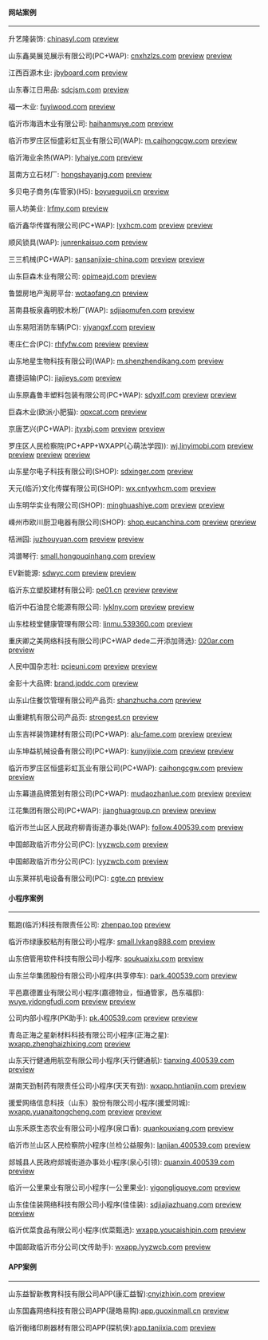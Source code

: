 #### 网站案例
******
升艺隆装饰: [chinasyl.com](http://chinasyl.com) 
[preview](https://github.com/alonesky0315/cases/blob/master/images/web/chinasyl.com.jpg)

山东鑫昊展览展示有限公司(PC+WAP): [cnxhzlzs.com](http://cnxhzlzs.com) 
[preview](https://github.com/alonesky0315/cases/blob/master/images/web/cnxhzlzs.com.jpg) 
[preview](https://github.com/alonesky0315/cases/blob/master/images/wap/cnxhzlzs.com_wap.jpg)

江西百源木业: [jbyboard.com](http://jbyboard.com)
[preview](https://github.com/alonesky0315/cases/blob/master/images/web/jbyboard.com.jpg)

山东春江日用品: [sdcjsm.com](http://sdcjsm.com)
[preview](https://github.com/alonesky0315/cases/blob/master/images/web/sdcjsm.com.jpg)

福一木业: [fuyiwood.com](http://fuyiwood.com) 
[preview](https://github.com/alonesky0315/cases/blob/master/images/web/fuyiwood.com.jpg)

临沂市海涵木业有限公司: [haihanmuye.com](http://haihanmuye.com) 
[preview](https://github.com/alonesky0315/cases/blob/master/images/web/haihanmuye.com.jpg)

临沂市罗庄区恒盛彩虹瓦业有限公司(WAP): [m.caihongcgw.com](http://m.caihongcgw.com) 
[preview](https://github.com/alonesky0315/cases/blob/master/images/wap/m.caihongcgw.com.jpg)

临沂海业余热(WAP): [lyhaiye.com](http://lyhaiye.com/wap) 
[preview](https://github.com/alonesky0315/cases/blob/master/images/wap/lyhaiye.com_wap.jpg)

莒南方立石材厂: [hongshayanjg.com](http://hongshayanjg.com) 
[preview](https://github.com/alonesky0315/cases/blob/master/images/web/hongshayanjg.com.jpg)

多贝电子商务(车管家)(H5): [boyueguoji.cn](http://boyueguoji.cn) 
[preview](https://github.com/alonesky0315/cases/blob/master/images/wap/boyueguoji.cn.jpg)

丽人坊美业: [lrfmy.com](http://lrfmy.com/wap) 
[preview](https://github.com/alonesky0315/cases/blob/master/images/wap/lrfmy.com_wap.jpg)

临沂鑫华传媒有限公司(PC+WAP): [lyxhcm.com](http://lyxhcm.com) 
[preview](https://github.com/alonesky0315/cases/blob/master/images/web/lyxhcm.com.jpg) 
[preview](https://github.com/alonesky0315/cases/blob/master/images/wap/lyxhcm.com_wap.jpg)

顺风锁具(WAP): [junrenkaisuo.com](http://junrenkaisuo.com/wap) 
[preview](https://github.com/alonesky0315/cases/blob/master/images/wap/junrenkaisuo.com_wap.jpg)

三三机械(PC+WAP): [sansanjixie-china.com](http://sansanjixie-china.com) 
[preview](https://github.com/alonesky0315/cases/blob/master/images/web/sansanjixie-china.com.jpg) 
[preview](https://github.com/alonesky0315/cases/blob/master/images/wap/sansanjixie-china.com_wap.jpg)

山东巨森木业有限公司: [opimeajd.com](http://opimeajd.com) 
[preview](https://github.com/alonesky0315/cases/blob/master/images/web/opimeajd.com.jpg)

鲁盟房地产淘房平台: [wotaofang.cn](http://wotaofang.cn) 
[preview](https://github.com/alonesky0315/cases/blob/master/images/web/wotaofang.cn.jpg)

莒南县板泉鑫明胶木粉厂(WAP): [sdjiaomufen.com](http://sdjiaomufen.com/index.php?g=Wap) 
[preview](https://github.com/alonesky0315/cases/blob/master/images/wap/sdjiaomufen.com_wap.jpg)

山东易阳消防车辆(PC): [yiyangxf.com](http://yiyangxf.com) 
[preview](https://github.com/alonesky0315/cases/blob/master/images/web/yiyangxf.com.jpg)

枣庄仁合(PC): [rhfyfw.com](http://rhfyfw.com) 
[preview](https://github.com/alonesky0315/cases/blob/master/images/web/rhfyfw.com.jpg) 
[preview](https://github.com/alonesky0315/cases/blob/master/images/web/px.rhfyfw.com.jpg)

山东地星生物科技有限公司(WAP): [m.shenzhendikang.com](http://m.shenzhendikang.com) 
[preview](https://github.com/alonesky0315/cases/blob/master/images/wap/m.shenzhendikang.com.jpg)

嘉捷运输(PC): [jiajieys.com](http://jiajieys.com) 
[preview](https://github.com/alonesky0315/cases/blob/master/images/web/jiajieys.com.jpg)

山东原鑫鲁丰塑料包装有限公司(PC+WAP): [sdyxlf.com](http://sdyxlf.com) 
[preview](https://github.com/alonesky0315/cases/blob/master/images/web/sdyxlf.com.jpg) 
[preview](https://github.com/alonesky0315/cases/blob/master/images/wap/sdyxlf.com_wap.jpg)

巨森木业(欧派小肥猫): [opxcat.com](http://opxcat.com) 
[preview](https://github.com/alonesky0315/cases/blob/master/images/web/opxcat.com.jpg)

京唐艺兴(PC+WAP): [jtyxbj.com](http://jtyxbj.com) 
[preview](https://github.com/alonesky0315/cases/blob/master/images/web/jtyxbj.com.jpg) 
[preview](https://github.com/alonesky0315/cases/blob/master/images/wap/jtyxbj.com_wap.jpg)

罗庄区人民检察院(PC+APP+WXAPP(心萌法学园)): [wj.linyimobi.com](http://wj.linyimobi.com) 
[preview](https://github.com/alonesky0315/cases/blob/master/images/web/wj.linyimobi.com.jpg)
[preview](https://github.com/alonesky0315/cases/blob/master/images/app/wj.linyimobi.com_1.jpg)
[preview](https://github.com/alonesky0315/cases/blob/master/images/wxapp/wj.linyimobi.com_2.jpg)
[preview](https://github.com/alonesky0315/cases/blob/master/images/app/wj.linyimobi.com_2.jpg)

山东星尔电子科技有限公司(SHOP): [sdxinger.com](http://sdxinger.com)
[preview](https://github.com/alonesky0315/cases/blob/master/images/web/sdxinger.com.jpg)

天元(临沂)文化传媒有限公司(SHOP): [wx.cntywhcm.com](http://wx.cntywhcm.com)
[preview](https://github.com/alonesky0315/cases/blob/master/images/wap/wx.cntywhcm.com.jpg)

山东明华实业有限公司(SHOP): [minghuashiye.com](http://minghuashiye.com)
[preview](https://github.com/alonesky0315/cases/blob/master/images/web/minghuashiye.com.jpg)
[preview](https://github.com/alonesky0315/cases/blob/master/images/wap/minghuashiye.com_wap.jpg)

嵊州市欧川厨卫电器有限公司(SHOP): [shop.eucanchina.com](http://shop.eucanchina.com)
[preview](https://github.com/alonesky0315/cases/blob/master/images/web/shop.eucanchina.com.jpg)
[preview](https://github.com/alonesky0315/cases/blob/master/images/wap/shop.eucanchina.com_wap.jpg)

桔洲园: [juzhouyuan.com](http://juzhouyuan.com)
[preview](https://github.com/alonesky0315/cases/blob/master/images/web/juzhouyuan.com.jpg)
[preview](https://github.com/alonesky0315/cases/blob/master/images/wap/juzhouyuan.com_wap.jpg)

鸿谱琴行: [small.hongpuqinhang.com](http://small.hongpuqinhang.com)
[preview](https://github.com/alonesky0315/cases/blob/master/images/wap/small.hongpuqinhang.com.jpg)

EV新能源: [sdwyc.com](http://sdwyc.com)
[preview](https://github.com/alonesky0315/cases/blob/master/images/web/sdwyc.com.jpg)
[preview](https://github.com/alonesky0315/cases/blob/master/images/wap/sdwyc.com_wap.jpg)

临沂东立塑胶建材有限公司: [pe01.cn](http://pe01.cn)
[preview](https://github.com/alonesky0315/cases/blob/master/images/web/pe01.cn.jpg)
[preview](https://github.com/alonesky0315/cases/blob/master/images/wap/pe01.cn_wap.jpg)

临沂中石油昆仑能源有限公司: [lyklny.com](http://lyklny.com)
[preview](https://github.com/alonesky0315/cases/blob/master/images/web/lyklny.com.jpg)
[preview](https://github.com/alonesky0315/cases/blob/master/images/wap/lyklny.com_wap.jpg)

山东桂枝堂健康管理有限公司: [linmu.539360.com](http://linmu.539360.com)
[preview](https://github.com/alonesky0315/cases/blob/master/images/wap/linmu.539360.com_wap.jpg)

重庆卿之美网络科技有限公司(PC+WAP dede二开添加筛选): [020ar.com](http://020ar.com)
[preview](https://github.com/alonesky0315/cases/blob/master/images/web/020ar.com.jpg)

人民中国杂志社: [pcjeuni.com](http://pcjeuni.com)
[preview](https://github.com/alonesky0315/cases/blob/master/images/web/pcjeuni.com.jpg)
[preview](https://github.com/alonesky0315/cases/blob/master/images/wap/pcjeuni.com_wap.jpg)
 
金彭十大品牌: [brand.jpddc.com](http://brand.jpddc.com)
[preview](https://github.com/alonesky0315/cases/blob/master/images/web/brand.jpddc.com.jpg)

山东山住餐饮管理有限公司产品页: [shanzhucha.com](http://shanzhucha.com)
[preview](https://github.com/alonesky0315/cases/blob/master/images/web/shanzhucha.com_product.jpg)

山重建机有限公司产品页: [strongest.cn](http://strongest.cn)
[preview](https://github.com/alonesky0315/cases/blob/master/images/web/strongest.cn_product.jpg)

山东吉祥装饰建材有限公司(PC+WAP): [alu-fame.com](http://alu-fame.com)
[preview](https://github.com/alonesky0315/cases/blob/master/images/web/alu-fame.com.jpg)
[preview](https://github.com/alonesky0315/cases/blob/master/images/wap/alu-fame.com_wap.jpg)

山东坤益机械设备有限公司(PC+WAP): [kunyijixie.com](http://kunyijixie.com)
[preview](https://github.com/alonesky0315/cases/blob/master/images/web/kunyijixie.com.jpg)
[preview](https://github.com/alonesky0315/cases/blob/master/images/wap/kunyijixie.com_wap.jpg)

临沂市罗庄区恒盛彩虹瓦业有限公司(PC+WAP): [caihongcgw.com](http://caihongcgw.com) 
[preview](https://github.com/alonesky0315/cases/blob/master/images/web/caihongcgw.com.jpg)
[preview](https://github.com/alonesky0315/cases/blob/master/images/wap/caihongcgw.com_wap.jpg)

山东幕道品牌策划有限公司(PC+WAP): [mudaozhanlue.com](http://mudaozhanlue.com) 
[preview](https://github.com/alonesky0315/cases/blob/master/images/web/mudaozhanlue.com.jpg)
[preview](https://github.com/alonesky0315/cases/blob/master/images/wap/mudaozhanlue.com_wap.jpg)

江花集团有限公司(PC+WAP): [jianghuagroup.cn](http://jianghuagroup.cn) 
[preview](https://github.com/alonesky0315/cases/blob/master/images/web/jianghuagroup.cn.jpg)
[preview](https://github.com/alonesky0315/cases/blob/master/images/wap/jianghuagroup.cn_wap.jpg)

临沂市兰山区人民政府柳青街道办事处(WAP): [follow.400539.com](https://follow.400539.com) 
[preview](https://github.com/alonesky0315/cases/blob/master/images/wap/follow.400539.com.jpg)

中国邮政临沂市分公司(PC): [lyyzwcb.com](https://lyyzwcb.com) 
[preview](https://github.com/alonesky0315/cases/blob/master/images/web/lyyzwcb.com.jpg)

中国邮政临沂市分公司(PC): [lyyzwcb.com](https://lyyzwcb.com) 
[preview](https://github.com/alonesky0315/cases/blob/master/images/web/lyyzwcb.com.jpg)

山东莱祥机电设备有限公司(PC): [cgte.cn](https://sdlaixiang.com) 
[preview](https://github.com/alonesky0315/cases/blob/master/images/web/sdlaixiang.com.jpg)

#### 小程序案例
******
甄跑(临沂)科技有限责任公司: [zhenpao.top](https://zhenpao.top)
[preview](https://github.com/alonesky0315/cases/blob/master/images/wxapp/zhenpao.top.jpg)

临沂市绿康胶粘剂有限公司小程序: [small.lvkang888.com](https://small.lvkang888.com)
[preview](https://github.com/alonesky0315/cases/blob/master/images/wxapp/small.lvkang888.com.jpg)

山东倍管用软件科技有限公司小程序: [soukuaixiu.com](https://soukuaixiu.com)
[preview](https://github.com/alonesky0315/cases/blob/master/images/wxapp/soukuaixiu.com.jpg)

山东兰华集团股份有限公司小程序(共享停车): [park.400539.com](https://park.400539.com)
[preview](https://github.com/alonesky0315/cases/blob/master/images/wxapp/park.400539.com.jpg)

平邑嘉德置业有限公司小程序(嘉德物业，恒通管家，邑东福邸): [wuye.yidongfudi.com](https://wuye.sdhengtong.net)
[preview](https://github.com/alonesky0315/cases/blob/master/images/wxapp/wuye.yidongfudi.com.jpg)
[preview](https://github.com/alonesky0315/cases/blob/master/images/wxapp/laundry.yidongfudi.com.jpg)

公司内部小程序(PK助手): [pk.400539.com](https://pk.400539.com)
[preview](https://github.com/alonesky0315/cases/blob/master/images/wxapp/pk.400539.com_1.jpg)
[preview](https://github.com/alonesky0315/cases/blob/master/images/wxapp/pk.400539.com_2.jpg)

青岛正海之星新材料科技有限公司小程序(正海之星): [wxapp.zhenghaizhixing.com](https://wxapp.zhenghaizhixing.com)
[preview](https://github.com/alonesky0315/cases/blob/master/images/wxapp/wxapp.zhenghaizhixing.com.jpg)

山东天行健通用航空有限公司小程序(天行健通航): [tianxing.400539.com](https://tianxing.400539.com)
[preview](https://github.com/alonesky0315/cases/blob/master/images/wxapp/tianxing.400539.com.jpg)

湖南天劲制药有限责任公司小程序(天天有劲): [wxapp.hntianjin.com](https://wxapp.hntianjin.com)
[preview](https://github.com/alonesky0315/cases/blob/master/images/wxapp/wxapp.hntianjin.com.jpg)

援爱网络信息科技（山东）股份有限公司小程序(援爱同城): [wxapp.yuanaitongcheng.com](https://wxapp.yuanaitongcheng.com)
[preview](https://github.com/alonesky0315/cases/blob/master/images/wxapp/wxapp.yuanaitongcheng.com_1.jpg)
[preview](https://github.com/alonesky0315/cases/blob/master/images/wxapp/wxapp.yuanaitongcheng.com_2.jpg)

山东禾原生态农业有限公司小程序(泉口香): [quankouxiang.com](https://quankouxiang.com)
[preview](https://github.com/alonesky0315/cases/blob/master/images/wxapp/quankouxiang.com.jpg)

临沂市兰山区人民检察院小程序(兰检公益服务): [lanjian.400539.com](https://lanjian.400539.com)
[preview](https://github.com/alonesky0315/cases/blob/master/images/wxapp/lanjian.400539.com.jpg)

郯城县人民政府郯城街道办事处小程序(泉心引领): [quanxin.400539.com](https://quanxin.400539.com)
[preview](https://github.com/alonesky0315/cases/blob/master/images/wxapp/quanxin.400539.com.jpg)

临沂一公里果业有限公司小程序(一公里果业): [yigongliguoye.com](https://yigongliguoye.com)
[preview](https://github.com/alonesky0315/cases/blob/master/images/wxapp/yigongliguoye.com.jpg)

山东佳佳装网络科技有限公司小程序(佳佳装): [sdjiajiazhuang.com](https://sdjiajiazhuang.com)
[preview](https://github.com/alonesky0315/cases/blob/master/images/wxapp/sdjiajiazhuang.com_user.jpg)
[preview](https://github.com/alonesky0315/cases/blob/master/images/wxapp/sdjiajiazhuang.com_company.jpg)

临沂优菜食品有限公司小程序(优菜甄选): [wxapp.youcaishipin.com](https://wxapp.youcaishipin.com)
[preview](https://github.com/alonesky0315/cases/blob/master/images/wxapp/wxapp.youcaishipin.com.jpg)

中国邮政临沂市分公司(文传助手): [wxapp.lyyzwcb.com](https://wxapp.lyyzwcb.com) 
[preview](https://github.com/alonesky0315/cases/blob/master/images/wxapp/wxapp.lyyzwcb.com.jpg)
#### APP案例
******
山东益智新教育科技有限公司APP(康汇益智):[cnyizhixin.com](https://cnyizhixin.com)
[preview](https://github.com/alonesky0315/cases/blob/master/images/app/cnyizhixin.com.jpg)

山东国鑫网络科技有限公司APP(晟皓易购):[app.guoxinmall.cn](https://app.guoxinmall.cn)
[preview](https://github.com/alonesky0315/cases/blob/master/images/app/app.guoxinmall.cn.jpg)

临沂衡绪印刷器材有限公司APP(探机侠):[app.tanjixia.com](https://app.tanjixia.com)
[preview](https://github.com/alonesky0315/cases/blob/master/images/app/app.tanjixia.com.jpg)



